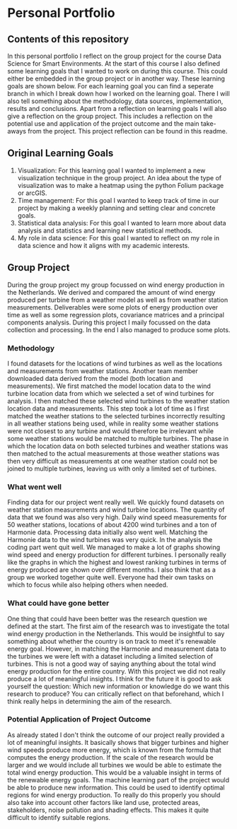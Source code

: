 # Personal Portfolio
## Contents of this repository
In this personal portfolio I reflect on the group project for the course Data Science for Smart Environments. At the start of this course I also defined some learning goals that I wanted to work on during this course. This could either be embedded in the group project or in another way. These learning goals are shown below. For each learning goal you can find a seperate branch in which I break down how I worked on the learning goal. There I will also tell something about the methodology, data sources, implementation, results and conclusions. Apart from a reflection on learning goals I will also give a reflection on the group project. This includes a reflection on the potential use and application of the project outcome and the main take-aways from the project. This project reflection can be found in this readme. 

## Original Learning Goals
1. Visualization: For this learning goal I wanted to implement a new visualization technique in the group project. An idea about the type of visualization was to make a heatmap using the python Folium package or arcGIS.
2. Time management: For this goal I wanted to keep track of time in our project by making a weekly planning and setting clear and concrete goals.
3. Statistical data analysis: For this goal I wanted to learn more about data analysis and statistics and learning new statistical methods.
4. My role in data science: For this goal I wanted to reflect on my role in data science and how it aligns with my academic interests.

## Group Project
During the group project my group focussed on wind energy production in the Netherlands. We derived and compared the amount of wind energy produced per turbine from a weather model as well as from weather station measurements. Deliverables were some plots of energy production over time as well as some regression plots, covariance matrices and a principal components analysis. During this project I maily focussed on the data collection and processing. In the end I also managed to produce some plots. 

### Methodology
I found datasets for the locations of wind turbines as well as the locations and measurements from weather stations. Another team member downloaded data derived from the model (both location and measurements). We first matched the model location data to the wind turbine location data from which we selected a set of wind turbines for analysis. I then matched these selected wind turbines to the weather station location data and measurements. This step took a lot of time as I first matched the weather stations to the selected turbines incorrectly resulting in all weather stations being used, while in reality some weather stations were not closest to any turbine and would therefore be irrelevant while some weather stations would be matched to multiple turbines. The phase in which the location data on both selected turbines and weather stations was then matched to the actual measurements at those weather stations was then very difficult as measurements at one weather station could not be joined to multiple turbines, leaving us with only a limited set of turbines. 

### What went well
Finding data for our project went really well. We quickly found datasets on weather station measurements and wind turbine locations. The quantity of data that we found was also very high. Daily wind speed measurements for 50 weather stations, locations of about 4200 wind turbines and a ton of Harmonie data. Processing data initially also went well. Matching the Harmonie data to the wind turbines was very quick. In the analysis the coding part went quit well. We managed to make a lot of graphs showing wind speed and energy production for different turbines. I personally really like the graphs in which the highest and lowest ranking turbines in terms of energy produced are shown over different months. I also think that as a group we worked together quite well. Everyone had their own tasks on which to focus while also helping others when needed.  

### What could have gone better
One thing that could have been better was the research question we defined at the start. The first aim of the research was to investigate the total wind energy production in the Netherlands. This would be insightful to say something about whether the country is on track to meet it's renewable energy goal. However, in matching the Harmonie and measurement data to the turbines we were left with a dataset including a limited selection of turbines. This is not a good way of saying anything about the total wind energy production for the entire country. With this project we did not really produce a lot of meaningful insights. I think for the future it is good to ask yourself the question: Which new information or knowledge do we want this research to produce? You can critically reflect on that beforehand, which I think really helps in determining the aim of the research. 

### Potential Application of Project Outcome
As already stated I don't think the outcome of our project really provided a lot of meaningful insights. It basically shows that bigger turbines and higher wind speeds produce more energy, which is known from the formula that computes the energy production. If the scale of the research would be larger and we would include all turbines we would be able to estimate the total wind energy production. This would be a valuable insight in terms of the renewable energy goals. The machine learning part of the project would be able to produce new information. This could be used to identify optimal regions for wind energy production. To really do this properly you should also take into account other factors like land use, protected areas, stakeholders, noise pollution and shading effects. This makes it quite difficult to identify suitable regions. 
